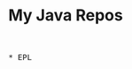 # My Java Repos

<!--to disable html tags and show it in the text, use ```html (triple ``` and html) -->
<pre>
<div class="container">
<div class="wrap">
* EPL
</div>
</div>
</pre>
